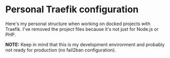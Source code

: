 # Personal Traefik configuration

Here's my personal structure when working on docked projects with Traefik.
I've removed the project files because it's not just for Node.js or PHP.

**NOTE:** Keep in mind that this is my development environment and probably not ready for production (no fail2ban configuration).
